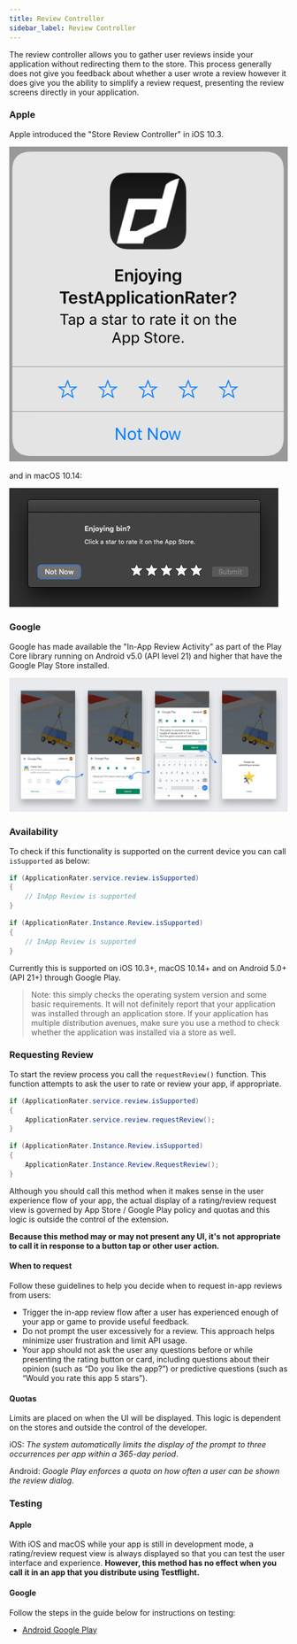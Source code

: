 ```yaml
---
title: Review Controller
sidebar_label: Review Controller
---
```


The review controller allows you to gather user reviews inside your application without redirecting them to the store. This process generally does not give you feedback about whether a user wrote a review however it does give you the ability to simplify a review request, presenting the review screens directly in your application.


### Apple

Apple introduced the "Store Review Controller" in iOS 10.3. 

![](images/request_review.png)

and in macOS 10.14:

![](images/request_review_macos.png)


### Google

Google has made available the "In-App Review Activity" as part of the Play Core library running on Android v5.0 (API level 21) and higher that have the Google Play Store installed.

![](images/request_review_android_flow.jpg)




### Availability

To check if this functionality is supported on the current device you can call `isSupported` as below:


```actionscript title="AIR"
if (ApplicationRater.service.review.isSupported)
{
	// InApp Review is supported
}
```


```csharp title="Unity"
if (ApplicationRater.Instance.Review.isSupported)
{
	// InApp Review is supported
}
```

Currently this is supported on iOS 10.3+, macOS 10.14+ and on Android 5.0+ (API 21+) through Google Play. 

>
> Note: this simply checks the operating system version and some basic requirements. It will not definitely report that your application was installed through an application store. If your application has multiple distribution avenues, make sure you use a method to check whether the application was installed via a store as well.
>


### Requesting Review

To start the review process you call the `requestReview()` function. This function attempts to ask 
the user to rate or review your app, if appropriate.

```actionscript title="AIR"
if (ApplicationRater.service.review.isSupported)
{
	ApplicationRater.service.review.requestReview();
}
```

```csharp title="Unity"
if (ApplicationRater.Instance.Review.isSupported)
{
	ApplicationRater.Instance.Review.RequestReview();
}
```

Although you should call this method when it makes sense in the user experience flow of your app, the actual display of a rating/review request view is governed by App Store / Google Play policy and quotas and this logic is outside the control of the extension.

**Because this method may or may not present any UI, it's not appropriate to call it in response to a button tap or other user action.** 


#### When to request

Follow these guidelines to help you decide when to request in-app reviews from users:

- Trigger the in-app review flow after a user has experienced enough of your app or game to provide useful feedback.
- Do not prompt the user excessively for a review. This approach helps minimize user frustration and limit API usage.
- Your app should not ask the user any questions before or while presenting the rating button or card, including questions about their opinion (such as “Do you like the app?”) or predictive questions (such as “Would you rate this app 5 stars”).


#### Quotas

Limits are placed on when the UI will be displayed. This logic is dependent on the stores and outside the control of the developer.

iOS: *The system automatically limits the display of the prompt to three occurrences per app within a 365-day period*.

Android: *Google Play enforces a quota on how often a user can be shown the review dialog*.



### Testing 

#### Apple

With iOS and macOS while your app is still in development mode, a rating/review request view is always displayed so that you can test the user interface and experience. **However, this method has no effect when you call it in an app that you distribute using Testflight.**


#### Google

Follow the steps in the guide below for instructions on testing:

- [Android Google Play](https://developer.android.com/guide/playcore/in-app-review/test)


